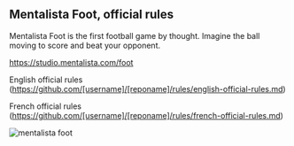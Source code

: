 ## Mentalista Foot, official rules

Mentalista Foot is the first football game by thought. Imagine the ball moving to score and beat your opponent.

https://studio.mentalista.com/foot

English official rules
(https://github.com/[username]/[reponame]/rules/english-official-rules.md)

French official rules
(https://github.com/[username]/[reponame]/rules/french-official-rules.md)

![mentalista foot](https://studio.mentalista.com/img/projects/mentalista-foot/hd/mentalista-foot_hd_3.jpg)